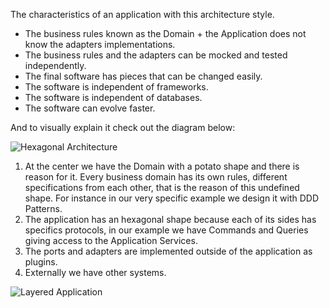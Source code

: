 The characteristics of an application with this architecture style.

* The business rules known as the Domain + the Application does not know the adapters implementations.
* The business rules and the adapters can be mocked and tested independently.
* The final software has pieces that can be changed easily.
* The software is independent of frameworks.
* The software is independent of databases.
* The software can evolve faster.

And to visually explain it check out the diagram below:

![Hexagonal Architecture](https://raw.githubusercontent.com/ivanpaulovich/caju/master/images/hexagonal.png)

1. At the center we have the Domain with a potato shape and there is reason for it. Every business domain has its own rules, different specifications from each other, that is the reason of this undefined shape. For instance in our very specific example we design it with DDD Patterns.
2. The application has an hexagonal shape because each of its sides has specifics protocols, in our example we have Commands and Queries giving access to the Application Services.
3. The ports and adapters are implemented outside of the application as plugins.
4. Externally we have other systems.

![Layered Application](https://raw.githubusercontent.com/ivanpaulovich/caju/master/images/Layers.png)
